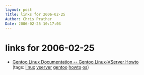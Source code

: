 ```yaml
---
layout: post
Title: links for 2006-02-25  
Author: Chris Prather
Date: 2006-02-25 10:17:03
---
```


# links for 2006-02-25
<ul class="delicious">
	<li>
		<div class="delicious-link"><a href="http://www.gentoo.org/doc/en/vserver-howto.xml">Gentoo Linux Documentation -- Gentoo Linux-VServer Howto</a></div>
		<div class="delicious-tags">(tags: <a href="http://del.icio.us/perigrin/linux">linux</a> <a href="http://del.icio.us/perigrin/vserver">vserver</a> <a href="http://del.icio.us/perigrin/gentoo">gentoo</a> <a href="http://del.icio.us/perigrin/howto">howto</a> <a href="http://del.icio.us/perigrin/os">os</a>)</div>
	</li>
</ul>

